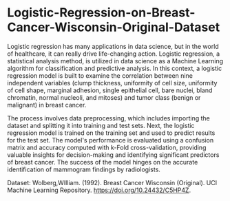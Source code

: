 # Logistic-Regression-on-Breast-Cancer-Wisconsin-Original-Dataset
Logistic regression has many applications in data science, but in the world of healthcare, it can really drive life-changing action.
Logistic regression, a statistical analysis method, is utilized in data science as a Machine Learning algorithm for classification and predictive analysis. In this context, a logistic regression model is built to examine the correlation between nine independent variables (clump thickness, uniformity of cell size, uniformity of cell shape, marginal adhesion, single epithelial cell, bare nuclei, bland chromatin, normal nucleoli, and mitoses) and tumor class (benign or malignant) in breast cancer.

The process involves data preprocessing, which includes importing the dataset and splitting it into training and test sets. Next, the logistic regression model is trained on the training set and used to predict results for the test set. The model's performance is evaluated using a confusion matrix and accuracy computed with k-Fold cross-validation, providing valuable insights for decision-making and identifying significant predictors of breast cancer. The success of the model hinges on the accurate identification of mammogram findings by radiologists.

Dataset: Wolberg,WIlliam. (1992). Breast Cancer Wisconsin (Original). UCI Machine Learning Repository. https://doi.org/10.24432/C5HP4Z.
